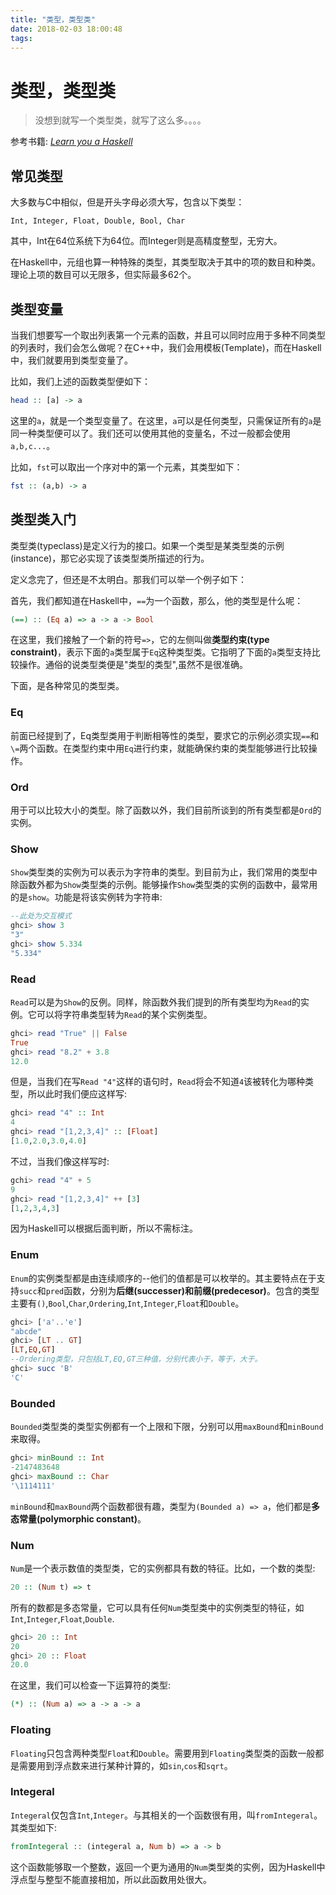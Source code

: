 ```yaml
---
title: "类型，类型类"
date: 2018-02-03 18:00:48
tags: 
---
```


# 类型，类型类

> 没想到就写一个类型类，就写了这么多。。。。

<!--more-->

参考书籍: [_Learn you a Haskell_](http://learnyouahaskell.com/) 

## 常见类型
大多数与C中相似，但是开头字母必须大写，包含以下类型：
```
Int, Integer, Float, Double, Bool, Char
```
其中，Int在64位系统下为64位。而Integer则是高精度整型，无穷大。

在Haskell中，元组也算一种特殊的类型，其类型取决于其中的项的数目和种类。理论上项的数目可以无限多，但实际最多62个。

## 类型变量
当我们想要写一个取出列表第一个元素的函数，并且可以同时应用于多种不同类型的列表时，我们会怎么做呢？在C++中，我们会用模板(Template)，而在Haskell中，我们就要用到类型变量了。

比如，我们上述的函数类型便如下：
```Haskell
head :: [a] -> a
```
这里的`a`，就是一个类型变量了。在这里，`a`可以是任何类型，只需保证所有的`a`是同一种类型便可以了。我们还可以使用其他的变量名，不过一般都会使用`a,b,c...`。

比如，`fst`可以取出一个序对中的第一个元素，其类型如下：
```Haskell
fst :: (a,b) -> a
```

## 类型类入门
类型类(typeclass)是定义行为的接口。如果一个类型是某类型类的示例(instance)，那它必实现了该类型类所描述的行为。

定义念完了，但还是不太明白。那我们可以举一个例子如下：

首先，我们都知道在Haskell中，`==`为一个函数，那么，他的类型是什么呢：
```Haskell
(==) :: (Eq a) => a -> a -> Bool
```
在这里，我们接触了一个新的符号`=>`，它的左侧叫做**类型约束(type constraint)**，表示下面的`a`类型属于`Eq`这种类型类。它指明了下面的`a`类型支持比较操作。通俗的说类型类便是"类型的类型",虽然不是很准确。

下面，是各种常见的类型类。

### Eq
前面已经提到了，Eq类型类用于判断相等性的类型，要求它的示例必须实现`==`和`\=`两个函数。在类型约束中用`Eq`进行约束，就能确保约束的类型能够进行比较操作。
### Ord
用于可以比较大小的类型。除了函数以外，我们目前所谈到的所有类型都是`Ord`的实例。
### Show
`Show`类型类的实例为可以表示为字符串的类型。到目前为止，我们常用的类型中除函数外都为`Show`类型类的示例。能够操作`Show`类型类的实例的函数中，最常用的是`show`。功能是将该实例转为字符串:
```Haskell
--此处为交互模式
ghci> show 3
"3"
ghci> show 5.334
"5.334"
```
### Read
`Read`可以是为`Show`的反例。同样，除函数外我们提到的所有类型均为`Read`的实例。它可以将字符串类型转为`Read`的某个实例类型。
```Haskell
ghci> read "True" || False
True
ghci> read "8.2" + 3.8
12.0
```
但是，当我们在写`Read "4"`这样的语句时，`Read`将会不知道`4`该被转化为哪种类型，所以此时我们便应这样写:
```Haskell
ghci> read "4" :: Int
4
ghci> read "[1,2,3,4]" :: [Float]
[1.0,2.0,3.0,4.0]
```
不过，当我们像这样写时:

```Haskell
gchi> read "4" + 5
9
ghci> read "[1,2,3,4]" ++ [3]
[1,2,3,4,3]
```
因为Haskell可以根据后面判断，所以不需标注。
### Enum
`Enum`的实例类型都是由连续顺序的--他们的值都是可以枚举的。其主要特点在于支持`succ`和`pred`函数，分别为**后继(successer)**和**前缀(predecesor)**。包含的类型主要有`()`,`Bool`,`Char`,`Ordering`,`Int`,`Integer`,`Float`和`Double`。
```Haskell
ghci> ['a'..'e']
"abcde"
ghci> [LT .. GT]	
[LT,EQ,GT]
--Ordering类型，只包括LT,EQ,GT三种值，分别代表小于，等于，大于。
ghci> succ 'B'
'C'
```
### Bounded
`Bounded`类型类的类型实例都有一个上限和下限，分别可以用`maxBound`和`minBound`来取得。
```Haskell
ghci> minBound :: Int
-2147483648
ghci> maxBound :: Char
'\1114111'
```
`minBound`和`maxBound`两个函数都很有趣，类型为`(Bounded a) => a`，他们都是**多态常量(polymorphic constant)**。
### Num
`Num`是一个表示数值的类型类，它的实例都具有数的特征。比如，一个数的类型:
```Haskell
20 :: (Num t) => t
```
所有的数都是多态常量，它可以具有任何`Num`类型类中的实例类型的特征，如`Int`,`Integer`,`Float`,`Double`.
```Haskell
ghci> 20 :: Int
20
ghci> 20 :: Float
20.0
```
在这里，我们可以检查一下运算符的类型:
```Haskell
(*) :: (Num a) => a -> a -> a
```
### Floating
`Floating`只包含两种类型`Float`和`Double`。需要用到`Floating`类型类的函数一般都是需要用到浮点数来进行某种计算的，如`sin`,`cos`和`sqrt`。
### Integeral
`Integeral`仅包含`Int`,`Integer`。与其相关的一个函数很有用，叫`fromIntegeral`。其类型如下:
```Haskell
fromIntegeral :: (integeral a, Num b) => a -> b
```
这个函数能够取一个整数，返回一个更为通用的`Num`类型类的实例，因为Haskell中浮点型与整型不能直接相加，所以此函数用处很大。